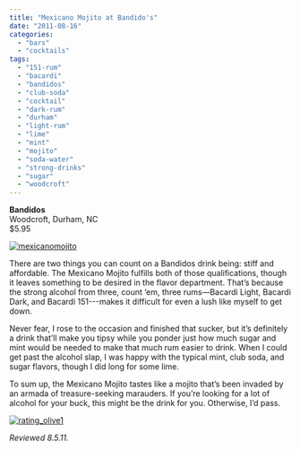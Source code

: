 ```yaml
---
title: "Mexicano Mojito at Bandido's"
date: "2011-08-16"
categories: 
  - "bars"
  - "cocktails"
tags: 
  - "151-rum"
  - "bacardi"
  - "bandidos"
  - "club-soda"
  - "cocktail"
  - "dark-rum"
  - "durham"
  - "light-rum"
  - "lime"
  - "mint"
  - "mojito"
  - "soda-water"
  - "strong-drinks"
  - "sugar"
  - "woodcroft"
---
```


**Bandidos**\
Woodcroft, Durham, NC\
$5.95

[![](http://s3.amazonaws.com/thegourmez-wpmedia/2011/08/mexicanomojito.jpg "mexicanomojito")](http://s3.amazonaws.com/thegourmez-wpmedia/2011/08/mexicanomojito.jpg)

There are two things you can count on a Bandidos drink being: stiff and affordable. The Mexicano Mojito fulfills both of those qualifications, though it leaves something to be desired in the flavor department. That’s because the strong alcohol from three, count ‘em, three rums—Bacardi Light, Bacardi Dark, and Bacardi 151---makes it difficult for even a lush like myself to get down.

Never fear, I rose to the occasion and finished that sucker, but it’s definitely a drink that’ll make you tipsy while you ponder just how much sugar and mint would be needed to make that much rum easier to drink. When I could get past the alcohol slap, I was happy with the typical mint, club soda, and sugar flavors, though I did long for some lime.

To sum up, the Mexicano Mojito tastes like a mojito that’s been invaded by an armada of treasure-seeking marauders. If you’re looking for a lot of alcohol for your buck, this might be the drink for you. Otherwise, I’d pass.

[![](http://s3.amazonaws.com/thegourmez-wpmedia/2009/04/rating_olive1.gif "rating_olive1")](http://s3.amazonaws.com/thegourmez-wpmedia/2009/04/rating_olive1.gif)

_Reviewed 8.5.11._
